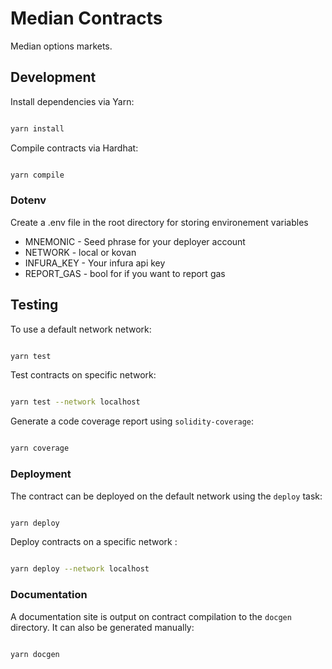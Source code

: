 # Median Contracts

Median options markets.

## Development

Install dependencies via Yarn:

```bash

yarn install

```

Compile contracts via Hardhat:

```bash

yarn compile

```

### Dotenv

Create a .env file in the root directory for storing environement variables

- MNEMONIC - Seed phrase for your deployer account
- NETWORK - local or kovan
- INFURA_KEY - Your infura api key
- REPORT_GAS - bool for if you want to report gas

## Testing

To use a default network network:

```bash

yarn test

```

Test contracts on specific network:

```bash

yarn test --network localhost

```

Generate a code coverage report using `solidity-coverage`:

```bash

yarn coverage

```

### Deployment

The contract can be deployed on the default network using the `deploy` task:

```bash

yarn deploy

```

Deploy contracts on a specific network :

```bash

yarn deploy --network localhost

```

### Documentation

A documentation site is output on contract compilation to the `docgen` directory.  It can also be generated manually:

```bash

yarn docgen

```
